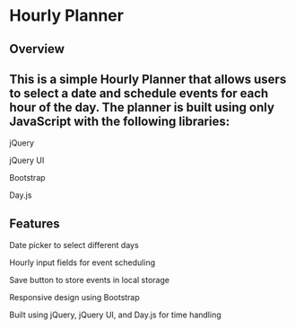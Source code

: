 # Hourly Planner

## Overview

## This is a simple Hourly Planner that allows users to select a date and schedule events for each hour of the day. The planner is built using only JavaScript with the following libraries:

jQuery

jQuery UI

Bootstrap

Day.js

## Features

Date picker to select different days

Hourly input fields for event scheduling

Save button to store events in local storage

Responsive design using Bootstrap

Built using jQuery, jQuery UI, and Day.js for time handling
